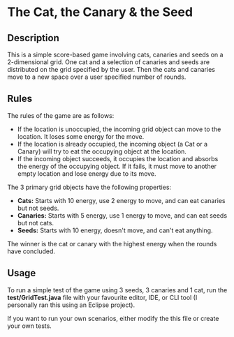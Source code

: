 # The Cat, the Canary & the Seed

## Description

This is a simple score-based game involving cats, canaries and seeds on a 2-dimensional grid. One cat and a selection of canaries and seeds are distributed on the grid specified by the user. Then the cats and canaries move to a new space over a user specified number of rounds.

## Rules

The rules of the game are as follows:
- If the location is unoccupied, the incoming grid object can move to the location. It loses some energy for the move.
- If the location is already occupied, the incoming object (a Cat or a Canary)  will try to eat the occupying object at the location. 
- If the incoming object succeeds, it occupies the location and absorbs the energy of the occupying object. If it fails, it must move to another empty location and lose energy due to its move.

The 3 primary grid objects have the following properties:
- **Cats:** Starts with 10 energy, use 2 energy to move, and can eat canaries but not seeds.
- **Canaries:** Starts with 5 energy, use 1 energy to move, and can eat seeds but not cats.
- **Seeds:** Starts with 10 energy, doesn't move, and can't eat anything.

The winner is the cat or canary with the highest energy when the rounds have concluded.

## Usage

To run a simple test of the game using 3 seeds, 3 canaries and 1 cat, run the **test/GridTest.java** file with your favourite editor, IDE, or CLI tool (I personally ran this using an Eclipse project).

If you want to run your own scenarios, either modify the this file or create your own tests.
